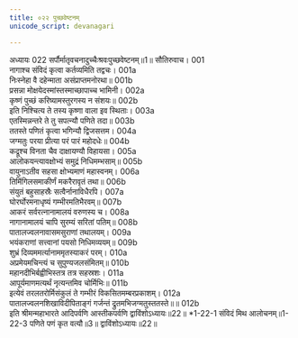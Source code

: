 ```yaml
---
title: ०२२ पुच्छवेष्टनम्
unicode_script: devanagari

---
```



अध्यायः 022
सर्पौर्मातृवचनादुच्चैःश्रवःपुच्छवेष्टनम्॥1॥
सौतिरुवाच।	001  
नागाश्च संविदं कृत्वा कर्तव्यमिति तद्वचः।	001a  
निःस्नेहा वै दहेन्माता असंप्राप्तमनोरथा॥	001b  
प्रसन्ना मोक्षयेदस्मांस्तस्माच्छापाच्च भामिनी।	002a  
कृष्णं पुच्छं करिष्यामस्तुरगस्य न संशयः॥	002b  
इति निश्चित्य ते तस्य कृष्णा वाला इव स्थिताः।	003a  
एतस्मिन्नन्तरे ते तु सपत्न्यौ पणिते तदा॥	003b  
ततस्ते पणितं कृत्वा भगिन्यौ द्विजसत्तम।	004a  
जग्मतुः परया प्रीत्या परं पारं महोदधेः॥	004b  
कद्रूश्च विनता चैव दाक्षायण्यौ विहायसा।	005a  
आलोकयन्त्यावक्षोभ्यं समुद्रं निधिमम्भसाम्॥	005b  
वायुनाऽतीव सहसा क्षोभ्यमाणं महास्वनम्।	006a  
तिमिंगिलसमाकीर्णं मकरैरावृतं तथा॥	006b  
संयुतं बहुसाहस्रैः सत्वैर्नानाविधैरपि।	007a  
घोरर्घोरमनाधृष्यं गम्भीरमतिभैरवम्॥	007b  
आकरं सर्वरत्नानामालयं वरुणस्य च।	008a  
नागानामालयं चापि सुरम्यं सरितां पतिम्॥	008b  
पातालज्वलनावासमसुराणां तथालयम्।	009a  
भयंकराणां सत्त्वानां पयसो निधिमव्ययम्॥	009b  
शुभ्रं दिव्यममर्त्यानाममृतस्याकरं परम्।	010a  
अप्रमेयमचिन्त्यं च सुपुण्यजलसंमितम्॥	010b  
महानदीभिर्बह्वीभिस्तत्र तत्र सहस्रशः।	011a  
आपूर्यमाणमत्यर्थं नृत्यन्तमिव चोर्मिभिः॥	011b  
इत्येवं तरलतरोर्मिसंकुलं ते गम्भीरं विकसितमम्बरप्रकाशम्।	012a  
पातालज्वलनशिखाविदीपिताङ्गं गर्जन्तं द्रुतमभिजग्मतुस्ततस्ते॥॥	012b  
इति श्रीमन्महाभारते आदिपर्वणि आस्तीकपर्वणि द्वाविंशोऽध्यायः॥22॥
*1-22-1 संविदं मिथ आलोचनम्॥1-22-3 पणिते पणं कृत वत्यौ॥3॥ द्वाविंशोऽध्यायः॥22॥